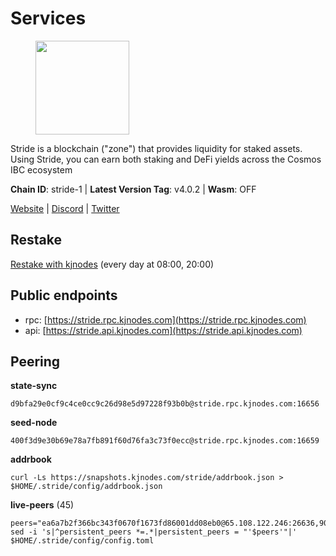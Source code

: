 # Services

<figure><img src="https://raw.githubusercontent.com/kj89/testnet_manuals/main/pingpub/logos/stride.png" width="150" alt=""><figcaption></figcaption></figure>

Stride is a blockchain ("zone") that provides liquidity for staked assets.  Using Stride, you can earn both staking and DeFi yields across the Cosmos IBC ecosystem

**Chain ID**: stride-1 | **Latest Version Tag**: v4.0.2 | **Wasm**: OFF

[Website](https://stride.zone) | [Discord](https://discord.gg/mzQZ8dAE7u) | [Twitter](https://twitter.com/stride_zone)

## Restake

[Restake with kjnodes](https://restake.app/stride/stridevaloper1j8gkhtllnp252l6g6zwzea30e7pvzqttr9768n) (every day at 08:00, 20:00)
## Public endpoints

* rpc: [https://stride.rpc.kjnodes.com](https://stride.rpc.kjnodes.com)
* api: [https://stride.api.kjnodes.com](https://stride.api.kjnodes.com)

## Peering

**state-sync**

```
d9bfa29e0cf9c4ce0cc9c26d98e5d97228f93b0b@stride.rpc.kjnodes.com:16656
```

**seed-node**

```
400f3d9e30b69e78a7fb891f60d76fa3c73f0ecc@stride.rpc.kjnodes.com:16659
```

**addrbook**
```
curl -Ls https://snapshots.kjnodes.com/stride/addrbook.json > $HOME/.stride/config/addrbook.json
```

**live-peers** (45)
```
peers="ea6a7b2f366bc343f0670f1673fd86001dd08eb0@65.108.122.246:26636,90fbbe59cf9c6371b2557ab8f4ff1389f83c2c81@51.81.57.144:26656,950da031d9536b9fbd0e9f0c70d65740d11d0111@192.118.76.122:26656,c124ce0b508e8b9ed1c5b6957f362225659b5343@169.155.168.102:26656,b6bbf3fce8563bf55cee37776d1cfc3e6692c7e6@167.235.1.101:26656,ebc272824924ea1a27ea3183dd0b9ba713494f83@185.16.39.158:26886,5093547fdf0430143ac66b4ee55d80e6542a6c10@217.174.247.163:26656,d77e7918b9f9e21ee60a8e03075ca3e5f7353912@162.55.4.253:26656,d36ac7580cc8907a00b0add8c3b047caea6df4ed@107.155.67.202:26636,28db7a664e95241930c5680ad2e1480bed3fb99f@198.244.178.213:26656,463b1dc6903455575079572fb23407be586f2a4b@185.16.39.37:26656,e37c0178e07c5de335c0e6293fec39b473e7f1e1@65.109.52.178:26656,ef62c7e1bb793ef03481f71697be5ff28e191405@65.108.43.116:56136,a7d96dc929824613315dcc1c90fee119f28cc51f@164.152.160.155:26656,2f6a21a94be87df4c2a2d82683e6ea99b7b6b02b@50.21.173.78:26656,741864e5c0bd37ae602c2c853c71a2c3b84589a0@65.21.88.172:29656,ed857708c330334e1e62751470d6ecddf0397459@65.109.69.59:12256,b7645e17efb21d31aa718cf7f1cf249650d81de4@85.10.203.235:26696,20f56a68a04eedc764b7e1b87b7032a50b9d4fe9@51.81.155.97:10456,4d17c6e85a1e6282efee950ff3dfe85b4b043f0f@148.251.51.144:26656,6a6a70719d44dfdaa74a074f017dc1f1ff23da62@146.59.0.123:6000,06c309d890fe6a1e7d2ac0a600ab077d1e793e18@51.195.89.43:10156,a757fc9ea95a7f643d392ec9fdaa31cbf06e76d9@195.3.221.21:12256,6856de6f0c70a850db2b58deb43d568fced4a524@35.208.90.201:26656,dc9241e56b67b2d9b39a79f4aa9dc432d78c1dbc@195.3.223.204:10156,8602d85bc570686ef255370177a92569e1ba4aa2@54.38.38.40:26639,01899588499352857c214c50451c5fa59744ace2@88.99.161.228:26656,9ee75491e354965d8bfd8434aa093f8613bc1dce@65.108.238.103:12256,15bc324fbf6ed5347d9a6450bb73f7251c3f2b95@116.203.94.204:27012,b212d5740b2e11e54f56b072dc13b6134650cfb5@164.152.160.97:26656,d13d51e660dbd89d6660ac9b61957c5e727efdae@135.181.130.145:6000,d056dcd5ac8dddb23e2962a5ade6ee51f9bfd785@162.19.89.8:10456,87ba7609ae2aae4c048ef83687fc913b8866cc0b@194.163.161.146:16656,8d7d0f32d53467c4d5e8871faf4ec58ea970fed2@157.90.179.182:26456,0e202ae079fb8b1849993ef6e6e6bd012b10374f@46.4.81.204:45656,befab97d41e02ea4e759eda3de9e30e77b95b55b@34.172.5.139:26656,18704d8ffb35d412adb3fb8eea62c894cf175e75@86.48.26.130:26656,8ade90b45b991088c92e8583e8bc93589d6cd81e@84.244.95.247:26656,777274fb08ed48a4e027664e2576a8460272e43c@15.235.115.153:26656,6b615c7dde3e76de39474b7406bdde0ac0f31b79@23.88.69.22:28666,d9bfa29e0cf9c4ce0cc9c26d98e5d97228f93b0b@65.109.88.38:16656,a3f95b0b15c31a68a7535f6068c4e14b95e90dcf@65.109.92.240:21016,2c1f55e905c7425f995947e2d600ca5ac863b8c1@15.235.53.91:13456,157000d06040f2a7b981c6f062da0c9da0e6e6af@194.163.163.0:26656,04b797b5a56fb939a97a3c7d9c3230d09b85e8d7@93.189.30.118:26656"
sed -i 's|^persistent_peers *=.*|persistent_peers = "'$peers'"|' $HOME/.stride/config/config.toml
```
